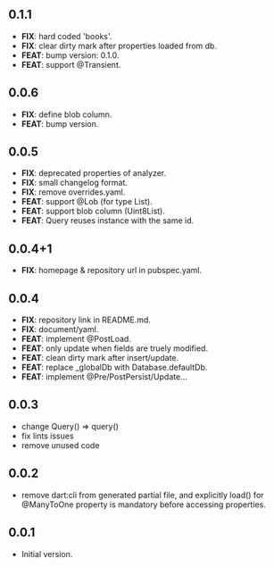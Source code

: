 ## 0.1.1

 - **FIX**: hard coded 'books'.
 - **FIX**: clear dirty mark after properties loaded from db.
 - **FEAT**: bump version: 0.1.0.
 - **FEAT**: support @Transient.

## 0.0.6

 - **FIX**: define blob column.
 - **FEAT**: bump version.

## 0.0.5

 - **FIX**: deprecated properties of analyzer.
 - **FIX**: small changelog format.
 - **FIX**: remove overrides.yaml.
 - **FEAT**: support @Lob (for type List<int>).
 - **FEAT**: support blob column (Uint8List).
 - **FEAT**: Query reuses instance with the same id.

## 0.0.4+1

 - **FIX**: homepage & repository url in pubspec.yaml.

## 0.0.4

 - **FIX**: repository link in README.md.
 - **FIX**: document/yaml.
 - **FEAT**: implement @PostLoad.
 - **FEAT**: only update when fields are truely modified.
 - **FEAT**: clean dirty mark after insert/update.
 - **FEAT**: replace _globalDb with Database.defaultDb.
 - **FEAT**: implement @Pre/PostPersist/Update...

## 0.0.3

* change Query() => query()
* fix lints issues
* remove unused code

## 0.0.2

* remove dart:cli from generated partial file, and explicitly load() for @ManyToOne property is mandatory before accessing properties.

## 0.0.1

* Initial version.
